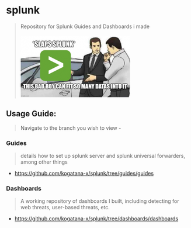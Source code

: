 # splunk
> Repository for Splunk Guides and Dashboards i made \
\
![](meme.png)
## Usage Guide:
> Navigate to the branch you wish to view - 
### Guides
> details how to set up splunk server and splunk universal forwarders, among other things
- https://github.com/kogatana-x/splunk/tree/guides/guides
### Dashboards
> A working repository of dashboards I built, including detecting for web threats, user-based threats, etc. 
- https://github.com/kogatana-x/splunk/tree/dashboards/dashboards
